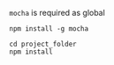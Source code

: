 `mocha` is required as global
```shell
npm install -g mocha
```

```shell
cd project_folder
npm install
```

